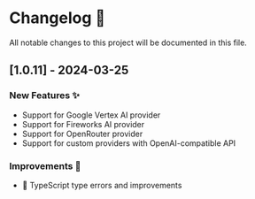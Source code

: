 # Changelog 📝

All notable changes to this project will be documented in this file.

## [1.0.11] - 2024-03-25

### New Features ✨

- Support for Google Vertex AI provider
- Support for Fireworks AI provider
- Support for OpenRouter provider
- Support for custom providers with OpenAI-compatible API

### Improvements 🔧

- 📝 TypeScript type errors and improvements
